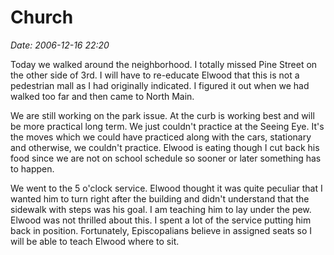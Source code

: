 # Church #

*Date: 2006-12-16 22:20*

Today we walked around the neighborhood. I totally missed Pine Street
on the other side of 3rd. I will have to re-educate Elwood that this
is not a pedestrian mall as I had originally indicated. I figured it
out when we had walked too far and then came to North Main.

We are still working on the park issue. At the curb is 
working best and will be more practical long term. We just couldn't practice at the Seeing Eye. It's the moves 
which we could have practiced along with the cars, stationary and otherwise, we couldn't practice. Elwood is 
eating though I cut back his food since we are not on school schedule so sooner or later something has to 
happen. 

We went to the 5 o'clock service. Elwood thought it was quite peculiar that I wanted him to turn 
right after the building and didn't understand that the sidewalk with steps was his goal. I am teaching him to 
lay under the pew. Elwood was not thrilled about this. I spent a lot of the service putting him back in 
position. Fortunately, Episcopalians believe in assigned seats so I will be able to teach Elwood where to sit.


